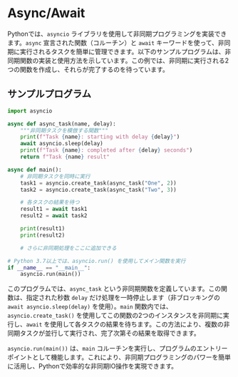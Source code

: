 # Async/Await

Pythonでは、`asyncio` ライブラリを使用して非同期プログラミングを実装できます。`async` 宣言された関数（コルーチン）と `await` キーワードを使って、非同期に実行されるタスクを簡単に管理できます。以下のサンプルプログラムは、非同期関数の実装と使用方法を示しています。この例では、非同期に実行される2つの関数を作成し、それらが完了するのを待っています。

## サンプルプログラム
```python
import asyncio

async def async_task(name, delay):
    """非同期タスクを模倣する関数"""
    print(f"Task {name}: starting with delay {delay}")
    await asyncio.sleep(delay)
    print(f"Task {name}: completed after {delay} seconds")
    return f"Task {name} result"

async def main():
    # 非同期タスクを同時に実行
    task1 = asyncio.create_task(async_task("One", 2))
    task2 = asyncio.create_task(async_task("Two", 3))

    # 各タスクの結果を待つ
    result1 = await task1
    result2 = await task2

    print(result1)
    print(result2)

    # さらに非同期処理をここに追加できる

# Python 3.7以上では、asyncio.run() を使用してメイン関数を実行
if __name__ == "__main__":
    asyncio.run(main())

```

このプログラムでは、`async_task` という非同期関数を定義しています。この関数は、指定された秒数 `delay` だけ処理を一時停止します（非ブロッキングの `await asyncio.sleep(delay)` を使用）。`main` 関数内では、`asyncio.create_task()` を使用してこの関数の2つのインスタンスを非同期に実行し、`await` を使用して各タスクの結果を待ちます。この方法により、複数の非同期タスクが並行して実行され、完了次第その結果を取得できます。

`asyncio.run(main())` は、`main` コルーチンを実行し、プログラムのエントリーポイントとして機能します。これにより、非同期プログラミングのパワーを簡単に活用し、Pythonで効率的な非同期IO操作を実現できます。

